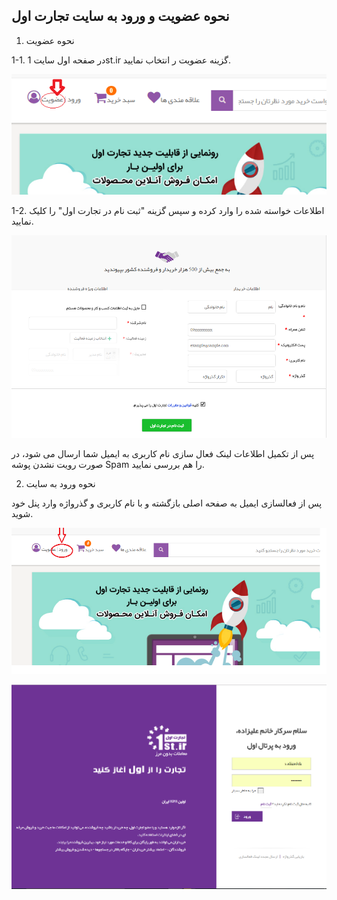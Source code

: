 ﻿## نحوه عضویت و ورود به سایت تجارت اول

 

1. نحوه عضویت

1-1. در صفحه اول سایت 1st.ir گزینه عضویت ر انتخاب نمایید.

 
 ![](1st1.png)
 
 1-2. اطلاعات خواسته شده را وارد کرده و سپس گزینه "ثبت نام در تجارت اول" را کلیک نمایید.

![](1st2.png)

پس از تکمیل اطلاعات لینک فعال سازی نام کاربری به ایمیل شما ارسال می شود، در صورت رویت نشدن پوشه Spam را هم بررسی نمایید. 

 

2. نحوه ورود به سایت  

 

پس از فعالسازی ایمیل به صفحه اصلی بازگشته و با نام کاربری و گذرواژه وارد پنل خود شوید.

![](1st3.png)


![](1st4.png)

